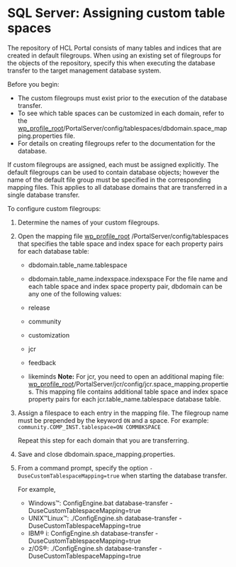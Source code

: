 # SQL Server: Assigning custom table spaces

The repository of HCL Portal consists of many tables and indices that are created in default filegroups. When using an existing set of filegroups for the objects of the repository, specify this when executing the database transfer to the target management database system.

Before you begin:

-   The custom filegroups must exist prior to the execution of the database transfer.
-   To see which table spaces can be customized in each domain, refer to the [wp\_profile\_root](../reference/wpsdirstr.md#wp_profile_root)/PortalServer/config/tablespaces/dbdomain.space\_mapping.properties file.
-   For details on creating filegroups refer to the documentation for the database.

If custom filegroups are assigned, each must be assigned explicitly. The default filegroups can be used to contain database objects; however the name of the default file group must be specified in the corresponding mapping files. This applies to all database domains that are transferred in a single database transfer.

To configure custom filegroups:

1.  Determine the names of your custom filegroups.

2.  Open the mapping file [wp\_profile\_root](../reference/wpsdirstr.md#wp_profile_root) /PortalServer/config/tablespaces that specifies the table space and index space for each property pairs for each database table:

    -   dbdomain.table\_name.tablespace
    -   dbdomain.table\_name.indexspace.indexspace
    For the file name and each table space and index space property pair, dbdomain can be any one of the following values:

    -   release
    -   community
    -   customization
    -   jcr
    -   feedback
    -   likeminds
    **Note:** For jcr, you need to open an additional maping file: [wp\_profile\_root](../reference/wpsdirstr.md#wp_profile_root)/PortalServer/jcr/config/jcr.space\_mapping.properties. This mapping file contains additional table space and index space property pairs for each jcr.table\_name.tablespace database table.

3.  Assign a filespace to each entry in the mapping file. The filegroup name must be prepended by the keyword `ON` and a space. For example: `community.COMP_INST.tablespace=ON COMM8KSPACE`

    Repeat this step for each domain that you are transferring.

4.  Save and close dbdomain.space\_mapping.properties.

5.  From a command prompt, specify the option `-DuseCustomTablespaceMapping=true` when starting the database transfer.

    For example,

    -   Windows™: ConfigEngine.bat database-transfer -DuseCustomTablespaceMapping=true
    -   UNIX™Linux™: ./ConfigEngine.sh database-transfer -DuseCustomTablespaceMapping=true
    -   IBM® i: ConfigEngine.sh database-transfer -DuseCustomTablespaceMapping=true
    -   z/OS®: ./ConfigEngine.sh database-transfer -DuseCustomTablespaceMapping=true


